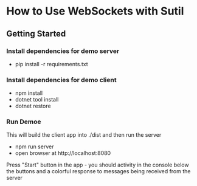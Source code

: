 # How to Use WebSockets with Sutil

## Getting Started

### Install dependencies for demo server

- pip install -r requirements.txt

### Install dependencies for demo client

- npm install
- dotnet tool install
- dotnet restore

### Run Demoe

This will build the client app into ./dist and then run the server

- npm run server
- open browser at http://localhost:8080

Press "Start" button in the app - you should activity in the console below the buttons
and a colorful response to messages being received from the server